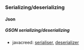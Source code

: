 ### Serializing/deserializing
#### Json
##### GSON serializing/deserializing
- javacreed: [serialiser](http://www.javacreed.com/gson-serialiser-example/), [deserializer](http://www.javacreed.com/gson-deserialiser-example/)
